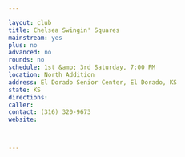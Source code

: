 ```yaml
---

layout: club
title: Chelsea Swingin' Squares
mainstream: yes
plus: no
advanced: no
rounds: no
schedule: 1st &amp; 3rd Saturday, 7:00 PM
location: North Addition
address: El Dorado Senior Center, El Dorado, KS
state: KS
directions: 
caller: 
contact: (316) 320-9673
website: 



---
```


